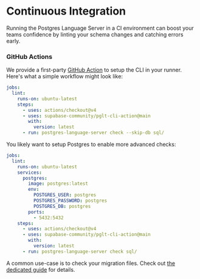 # Continuous Integration

Running the Postgres Language Server in a CI environment can boost your teams confidence by linting your schema changes and catching errors early.

### GitHub Actions

We provide a first-party [GitHub Action](https://github.com/supabase-community/postgrestools-cli-action) to setup the CLI in your runner. Here's what a simple workflow might look like:

```yaml
jobs:
  lint:
    runs-on: ubuntu-latest
    steps:
      - uses: actions/checkout@v4
      - uses: supabase-community/pglt-cli-action@main
        with:
          version: latest
      - run: postgres-language-server check --skip-db sql/
```

You likely want to setup Postgres to enable more advanced checks:

```yaml
jobs:
  lint:
    runs-on: ubuntu-latest
    services:
      postgres:
        image: postgres:latest
        env:
          POSTGRES_USER: postgres
          POSTGRES_PASSWORD: postgres
          POSTGRES_DB: postgres
        ports:
          - 5432:5432
    steps:
      - uses: actions/checkout@v4
      - uses: supabase-community/pglt-cli-action@main
        with:
          version: latest
      - run: postgres-language-server check sql/
```

A common use-case is to check your migration files. Check out [the dedicated guide](./checking_migrations.md) for details.


